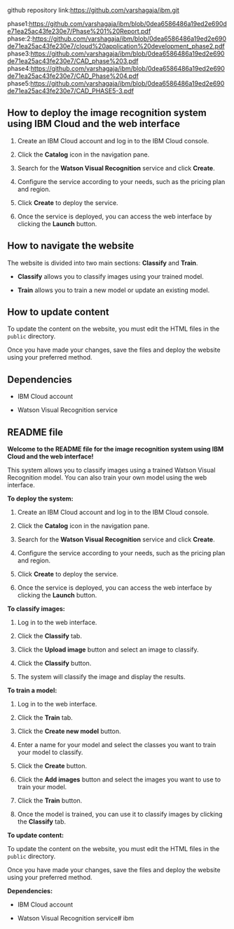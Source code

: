 github repository link:https://github.com/varshagaja/ibm.git


phase1:https://github.com/varshagaja/ibm/blob/0dea6586486a19ed2e690de71ea25ac43fe230e7/Phase%201%20Report.pdf
phase:2:https://github.com/varshagaja/ibm/blob/0dea6586486a19ed2e690de71ea25ac43fe230e7/cloud%20application%20development_phase2.pdf
phase3:https://github.com/varshagaja/ibm/blob/0dea6586486a19ed2e690de71ea25ac43fe230e7/CAD_phase%203.pdf
phase4:https://github.com/varshagaja/ibm/blob/0dea6586486a19ed2e690de71ea25ac43fe230e7/CAD_Phase%204.pdf
phase5:https://github.com/varshagaja/ibm/blob/0dea6586486a19ed2e690de71ea25ac43fe230e7/CAD_PHASE5-3.pdf


## How to deploy the image recognition system using IBM Cloud and the web interface



1. Create an IBM Cloud account and log in to the IBM Cloud console.

2. Click the **Catalog** icon in the navigation pane.

3. Search for the **Watson Visual Recognition** service and click **Create**.

4. Configure the service according to your needs, such as the pricing plan and region.

5. Click **Create** to deploy the service.

6. Once the service is deployed, you can access the web interface by clicking the **Launch** button.



## How to navigate the website



The website is divided into two main sections: **Classify** and **Train**.



* **Classify** allows you to classify images using your trained model.

* **Train** allows you to train a new model or update an existing model.



## How to update content



To update the content on the website, you must edit the HTML files in the `public` directory.



Once you have made your changes, save the files and deploy the website using your preferred method.



## Dependencies



* IBM Cloud account

* Watson Visual Recognition service



## README file



**Welcome to the README file for the image recognition system using IBM Cloud and the web interface!**



This system allows you to classify images using a trained Watson Visual Recognition model. You can also train your own model using the web interface.



**To deploy the system:**



1. Create an IBM Cloud account and log in to the IBM Cloud console.

2. Click the **Catalog** icon in the navigation pane.

3. Search for the **Watson Visual Recognition** service and click **Create**.

4. Configure the service according to your needs, such as the pricing plan and region.

5. Click **Create** to deploy the service.

6. Once the service is deployed, you can access the web interface by clicking the **Launch** button.



**To classify images:**



1. Log in to the web interface.

2. Click the **Classify** tab.

3. Click the **Upload image** button and select an image to classify.

4. Click the **Classify** button.

5. The system will classify the image and display the results.



**To train a model:**



1. Log in to the web interface.

2. Click the **Train** tab.

3. Click the **Create new model** button.

4. Enter a name for your model and select the classes you want to train your model to classify.

5. Click the **Create** button.

6. Click the **Add images** button and select the images you want to use to train your model.

7. Click the **Train** button.

8. Once the model is trained, you can use it to classify images by clicking the **Classify** tab.



**To update content:**



To update the content on the website, you must edit the HTML files in the `public` directory.



Once you have made your changes, save the files and deploy the website using your preferred method.



**Dependencies:**



* IBM Cloud account

* Watson Visual Recognition service# ibm
